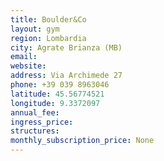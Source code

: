 ```yaml
---
title: Boulder&Co
layout: gym
region: Lombardia
city: Agrate Brianza (MB)
email: 
website: 
address: Via Archimede 27
phone: +39 039 8963046
latitude: 45.56774521
longitude: 9.3372097
annual_fee: 
ingress_price: 
structures: 
monthly_subscription_price: None
---
```


